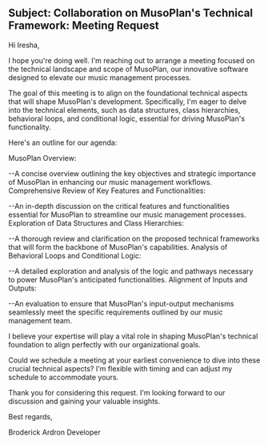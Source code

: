 ## Subject: Collaboration on MusoPlan's Technical Framework: Meeting Request

Hi Iresha,

I hope you're doing well. I'm reaching out to arrange a meeting focused on the technical landscape and scope of MusoPlan, our innovative software designed to elevate our music management processes.

The goal of this meeting is to align on the foundational technical aspects that will shape MusoPlan's development. Specifically, I'm eager to delve into the technical elements, such as data structures, class hierarchies, behavioral loops, and conditional logic, essential for driving MusoPlan's functionality.

Here's an outline for our agenda:

MusoPlan Overview:

--A concise overview outlining the key objectives and strategic importance of MusoPlan in enhancing our music management workflows.
Comprehensive Review of Key Features and Functionalities:

--An in-depth discussion on the critical features and functionalities essential for MusoPlan to streamline our music management processes.
Exploration of Data Structures and Class Hierarchies:

--A thorough review and clarification on the proposed technical frameworks that will form the backbone of MusoPlan's capabilities.
Analysis of Behavioral Loops and Conditional Logic:

--A detailed exploration and analysis of the logic and pathways necessary to power MusoPlan's anticipated functionalities.
Alignment of Inputs and Outputs:

--An evaluation to ensure that MusoPlan's input-output mechanisms seamlessly meet the specific requirements outlined by our music management team.

I believe your expertise will play a vital role in shaping MusoPlan's technical foundation to align perfectly with our organizational goals.

Could we schedule a meeting at your earliest convenience to dive into these crucial technical aspects? I'm flexible with timing and can adjust my schedule to accommodate yours.

Thank you for considering this request. I'm looking forward to our discussion and gaining your valuable insights.

Best regards,

Broderick Ardron
Developer


